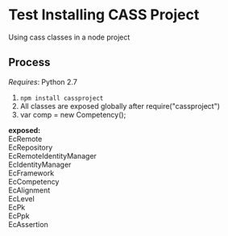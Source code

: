 # Test Installing CASS Project

Using cass classes in a node project

## Process

*Requires*: Python 2.7

1) ``npm install cassproject``  
2) All classes are exposed globally after require("cassproject")  
3) var comp = new Competency();

__exposed:__  
EcRemote  
EcRepository  
EcRemoteIdentityManager  
EcIdentityManager  
EcFramework  
EcCompetency  
EcAlignment  
EcLevel  
EcPk  
EcPpk  
EcAssertion  

